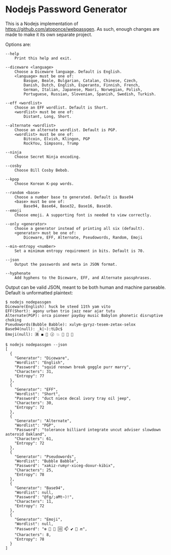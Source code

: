 # Nodejs Password Generator

This is a Nodejs implementation of https://github.com/atoponce/webpassgen. As
such, enough changes are made to make it its own separate project.

Options are:

    --help
        Print this help and exit.

    --diceware <language>
        Choose a Diceware language. Default is English.
        <language> must be one of:
            Basque, Beale, Bulgarian, Catalan, Chinese, Czech,
            Danish, Dutch, English, Esperanto, Finnish, French,
            German, Italian, Japanese, Maori, Norwegian, Polish,
            Portuguese, Russian, Slovenian, Spanish, Swedish, Turkish.

    --eff <wordlist>
        Choose an EFF wordlist. Default is Short.
        <wordlist> must be one of:
            Distant, Long, Short.

    --alternate <wordlist>
        Choose an alternate wordlist. Default is PGP.
        <wordlist> must be one of:
            Bitcoin, Elvish, Klingon, PGP
            RockYou, Simpsons, Trump

    --ninja
        Choose Secret Ninja encoding.

    --cosby
        Choose Bill Cosby Bebob.

    --kpop
        Choose Korean K-pop words.

    --random <base>
        Choose a number base to generated. Default is Base94
        <base> must be one of:
            Base94, Base64, Base32, Base16, Base10.
    --emoji
        Choose emoji. A supporting font is needed to view correctly.

    --only <generator>
        Choose a generator instead of printing all six (default).
        <generator> must be one of:
            Diceware, EFF, Alternate, Pseudowords, Random, Emoji

    --min-entropy <number>
        Set a minimum entropy requirement in bits. Default is 70.

    --json
        Output the passwords and meta in JSON format.

    --hyphenate
        Add hyphens to the Diceware, EFF, and Alternate passphrases.

Output can be valid JSON, meant to be both human and machine parseable. Default
is unformatted plaintext:

    $ nodejs nodepassgen
    Diceware(English): huck be steed 11th yam vito
    EFF(Short): agony urban trio jazz near ajar tutu
    Alternate(PGP): orca pioneer payday music Babylon phonetic disruptive choking
    Pseudowords(Bubble Babble): xulym-gyryz-tesem-zetax-selox
    Base94(null): _k|~):tLDc$
    Emoji(null): 🈵 ◼ 🔸 🕝 💥 👮 🏯 🔳

    $ nodejs nodepassgen --json
    [
      {
        "Generator": "Diceware",
        "Wordlist": "English",
        "Password": "squid renown break goggle purr marry",
        "Characters": 31,
        "Entropy": 77
      },
      {
        "Generator": "EFF",
        "Wordlist": "Short",
        "Password": "duct niece decal ivory tray oil jeep",
        "Characters": 30,
        "Entropy": 72
      },
      {
        "Generator": "Alternate",
        "Wordlist": "PGP",
        "Password": "tolerance billiard integrate uncut adviser slowdown asteroid Oakland",
        "Characters": 61,
        "Entropy": 72
      },
      {
        "Generator": "Pseudowords",
        "Wordlist": "Bubble Babble",
        "Password": "xakiz-rumyr-xiceg-doxur-kibix",
        "Characters": 25,
        "Entropy": 78
      },
      {
        "Generator": "Base94",
        "Wordlist": null,
        "Password": "@fg/;aMt~)!",
        "Characters": 11,
        "Entropy": 72
      },
      {
        "Generator": "Emoji",
        "Wordlist": null,
        "Password": "❇ 💋 🎡 🆔 📫 💕 󾓬 🔚",
        "Characters": 8,
        "Entropy": 78
      }
    ]
